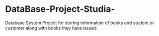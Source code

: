 # DataBase-Project-Studia-
Database System Project for storing information of books and student or customer along with books they have issued. 
